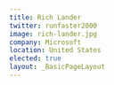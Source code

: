 ```yaml
---
title: Rich Lander
twitter: runfaster2000
image: rich-lander.jpg
company: Microsoft
location: United States
elected: true
layout: _BasicPageLayout
---
```




